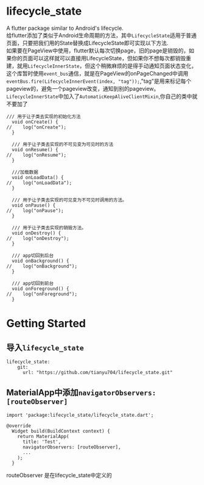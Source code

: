 # lifecycle_state

A flutter package similar to Android&#x27;s lifecycle.  
给flutter添加了类似于Android生命周期的方法，其中`LifecycleState`适用于普通页面，只要把我们用的State替换成LifecycleState即可实现以下方法.  
如果要在PageView中使用，flutter默认每次切换page，旧的page是销毁的，如果你的页面可以这样就可以直接用LifecycleState，但如果你不想每次都销毁重建，就用`LifecycleInnerState`，但这个稍微麻烦的是得手动通知页面状态变化，这个库暂时使用`event_bus`通信，就是在PageView的onPageChanged中调用`eventBus.fire(LifecycleInnerEvent(index, "tag"));`,"tag"是用来标记每个pageview的，避免一个pageview改变，通知到别的pageview。`LifecycleInnerState`中加入了`AutomaticKeepAliveClientMixin`,你自己的类中就不要加了
```
/// 用于让子类去实现的初始化方法
  void onCreate() {
//    log("onCreate");
  }

  /// 用于让子类去实现的不可见变为可见时的方法
  void onResume() {
//    log("onResume");
  }

  ///加载数据
  void onLoadData() {
//    log("onLoadData");
  }

  /// 用于让子类去实现的可见变为不可见时调用的方法。
  void onPause() {
//    log("onPause");
  }

  /// 用于让子类去实现的销毁方法。
  void onDestroy() {
//    log("onDestroy");
  }

  /// app切回到后台
  void onBackground() {
//    log("onBackground");
  }

  /// app切回到前台
  void onForeground() {
//    log("onForeground");
  }
```

# Getting Started
## 导入`lifecycle_state`
```
lifecycle_state:
    git:
      url: "https://github.com/tianyu704/lifecycle_state.git"
```
## MaterialApp中添加`navigatorObservers: [routeObserver]`
```
import 'package:lifecycle_state/lifecycle_state.dart';

@override
  Widget build(BuildContext context) {
    return MaterialApp(
      title: 'Test',
      navigatorObservers: [routeObserver],
      ...
    );
  }
```  
routeObserver 是在lifecycle_state中定义的

